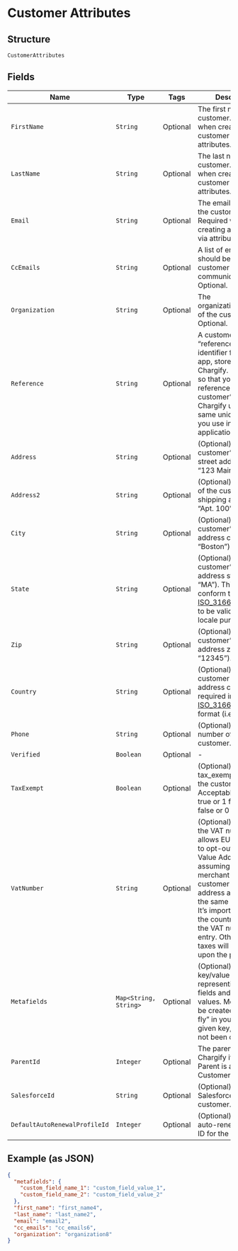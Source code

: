 
# Customer Attributes

## Structure

`CustomerAttributes`

## Fields

| Name | Type | Tags | Description | Getter | Setter |
|  --- | --- | --- | --- | --- | --- |
| `FirstName` | `String` | Optional | The first name of the customer. Required when creating a customer via attributes. | String getFirstName() | setFirstName(String firstName) |
| `LastName` | `String` | Optional | The last name of the customer. Required when creating a customer via attributes. | String getLastName() | setLastName(String lastName) |
| `Email` | `String` | Optional | The email address of the customer. Required when creating a customer via attributes. | String getEmail() | setEmail(String email) |
| `CcEmails` | `String` | Optional | A list of emails that should be cc’d on all customer communications. Optional. | String getCcEmails() | setCcEmails(String ccEmails) |
| `Organization` | `String` | Optional | The organization/company of the customer. Optional. | String getOrganization() | setOrganization(String organization) |
| `Reference` | `String` | Optional | A customer “reference”, or unique identifier from your app, stored in Chargify. Can be used so that you may reference your customer’s within Chargify using the same unique value you use in your application. Optional. | String getReference() | setReference(String reference) |
| `Address` | `String` | Optional | (Optional) The customer’s shipping street address (i.e. “123 Main St.”). | String getAddress() | setAddress(String address) |
| `Address2` | `String` | Optional | (Optional) Second line of the customer’s shipping address i.e. “Apt. 100” | String getAddress2() | setAddress2(String address2) |
| `City` | `String` | Optional | (Optional) The customer’s shipping address city (i.e. “Boston”). | String getCity() | setCity(String city) |
| `State` | `String` | Optional | (Optional) The customer’s shipping address state (i.e. “MA”). This must conform to the [ISO_3166-1](https://en.wikipedia.org/wiki/ISO_3166-1#Current_codes) in order to be valid for tax locale purposes. | String getState() | setState(String state) |
| `Zip` | `String` | Optional | (Optional) The customer’s shipping address zip code (i.e. “12345”). | String getZip() | setZip(String zip) |
| `Country` | `String` | Optional | (Optional) The customer shipping address country, required in [ISO_3166-1 alpha-2](https://en.wikipedia.org/wiki/ISO_3166-1_alpha-2) format (i.e. “US”). | String getCountry() | setCountry(String country) |
| `Phone` | `String` | Optional | (Optional) The phone number of the customer. | String getPhone() | setPhone(String phone) |
| `Verified` | `Boolean` | Optional | - | Boolean getVerified() | setVerified(Boolean verified) |
| `TaxExempt` | `Boolean` | Optional | (Optional) The tax_exempt status of the customer. Acceptable values are true or 1 for true and false or 0 for false. | Boolean getTaxExempt() | setTaxExempt(Boolean taxExempt) |
| `VatNumber` | `String` | Optional | (Optional) Supplying the VAT number allows EU customer’s to opt-out of the Value Added Tax assuming the merchant address and customer billing address are not within the same EU country. It’s important to omit the country code from the VAT number upon entry. Otherwise, taxes will be assessed upon the purchase. | String getVatNumber() | setVatNumber(String vatNumber) |
| `Metafields` | `Map<String, String>` | Optional | (Optional) A set of key/value pairs representing custom fields and their values. Metafields will be created “on-the-fly” in your site for a given key, if they have not been created yet. | Map<String, String> getMetafields() | setMetafields(Map<String, String> metafields) |
| `ParentId` | `Integer` | Optional | The parent ID in Chargify if applicable. Parent is another Customer object. | Integer getParentId() | setParentId(Integer parentId) |
| `SalesforceId` | `String` | Optional | (Optional) The Salesforce ID of the customer. | String getSalesforceId() | setSalesforceId(String salesforceId) |
| `DefaultAutoRenewalProfileId` | `Integer` | Optional | (Optional) The default auto-renewal profile ID for the customer | Integer getDefaultAutoRenewalProfileId() | setDefaultAutoRenewalProfileId(Integer defaultAutoRenewalProfileId) |

## Example (as JSON)

```json
{
  "metafields": {
    "custom_field_name_1": "custom_field_value_1",
    "custom_field_name_2": "custom_field_value_2"
  },
  "first_name": "first_name4",
  "last_name": "last_name2",
  "email": "email2",
  "cc_emails": "cc_emails6",
  "organization": "organization8"
}
```

